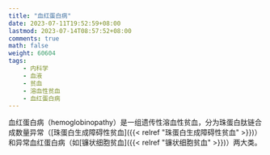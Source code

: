 ```yaml
---
title: "血红蛋白病"
date: 2023-07-11T19:52:59+08:00
lastmod: 2023-07-14T08:57:52+08:00
comments: true
math: false
weight: 60604
tags:
    - 内科学
    - 血液
    - 贫血
    - 溶血性贫血
    - 血红蛋白病
---
```


血红蛋白病（hemoglobinopathy）是一组遗传性溶血性贫血，分为珠蛋白肽链合成数量异常（[珠蛋白生成障碍性贫血]({{< relref "珠蛋白生成障碍性贫血" >}})）和异常血红蛋白病（如[镰状细胞贫血]({{< relref "镰状细胞贫血" >}})）两大类。

<!--more-->
